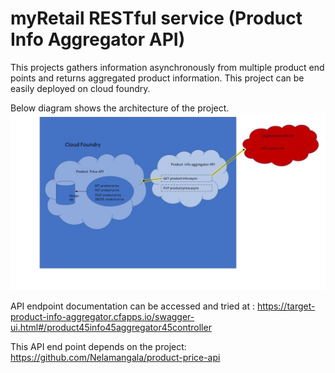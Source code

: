 myRetail RESTful service (Product Info Aggregator API)
========================	

This projects gathers information asynchronously from multiple product end points and returns aggregated product information.
This project can be easily deployed on cloud foundry.

Below diagram shows the architecture of the project.
![API Architecture Diagram](https://github.com/Nelamangala/product-info-aggregator/blob/master/API_ARCHITECTURE_DIAGRAM.jpg "API Architecture Diagram")


API endpoint documentation can be accessed and tried at : https://target-product-info-aggregator.cfapps.io/swagger-ui.html#/product45info45aggregator45controller

This API end point depends on the project: https://github.com/Nelamangala/product-price-api


